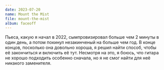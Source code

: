 ```yaml
---
date: 2023-07-20
name: Mount the Mist
file: mount-the-mist
album: faceoff
---
```


Пьеса, какую я начал в 2022, сымпровизировал больше чем 2 минуты в один день, а потом покинул незакинченый на больше чем год. В конце концов, посколько она довольно хороша, я решил найти способ, чтобы её закончиться и включить её тут. Несмотря на это, я боюсь, что гитара не хорошо подходить особенно сначала, но я не смог найти для неё никакого заменителя.
